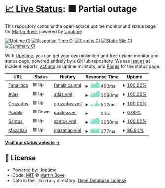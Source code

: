 # [📈 Live Status](https://demo.upptime.js.org): <!--live status--> **🟧 Partial outage**

This repository contains the open-source uptime monitor and status page for [Martin Bove](https://demo.upptime.js.org), powered by [Upptime](https://github.com/upptime/upptime).

[![Uptime CI](https://github.com/mbove77/upptime/workflows/Uptime%20CI/badge.svg)](https://github.com/mbove77/upptime/actions?query=workflow%3A%22Uptime+CI%22)
[![Response Time CI](https://github.com/mbove77/upptime/workflows/Response%20Time%20CI/badge.svg)](https://github.com/mbove77/upptime/actions?query=workflow%3A%22Response+Time+CI%22)
[![Graphs CI](https://github.com/mbove77/upptime/workflows/Graphs%20CI/badge.svg)](https://github.com/mbove77/upptime/actions?query=workflow%3A%22Graphs+CI%22)
[![Static Site CI](https://github.com/mbove77/upptime/workflows/Static%20Site%20CI/badge.svg)](https://github.com/mbove77/upptime/actions?query=workflow%3A%22Static+Site+CI%22)
[![Summary CI](https://github.com/mbove77/upptime/workflows/Summary%20CI/badge.svg)](https://github.com/mbove77/upptime/actions?query=workflow%3A%22Summary+CI%22)

With [Upptime](https://upptime.js.org), you can get your own unlimited and free uptime monitor and status page, powered entirely by a GitHub repository. We use [Issues](https://github.com/mbove77/upptime/issues) as incident reports, [Actions](https://github.com/mbove77/upptime/actions) as uptime monitors, and [Pages](https://demo.upptime.js.org) for the status page.

<!--start: status pages-->
<!-- This summary is generated by Upptime (https://github.com/upptime/upptime) -->
<!-- Do not edit this manually, your changes will be overwritten -->
<!-- prettier-ignore -->
| URL | Status | History | Response Time | Uptime |
| --- | ------ | ------- | ------------- | ------ |
| <img alt="" src="https://icons.duckduckgo.com/ip3/www.fanalitica.com.ico" height="13"> [Fanalitica](https://www.fanalitica.com) | 🟩 Up | [fanalitica.yml](https://github.com/mbove77/upptime/commits/HEAD/history/fanalitica.yml) | <details><summary><img alt="Response time graph" src="./graphs/fanalitica/response-time-week.png" height="20"> 400ms</summary><br><a href="https://https://mbove77.github.io/upptime/history/fanalitica"><img alt="Response time 465" src="https://img.shields.io/endpoint?url=https%3A%2F%2Fraw.githubusercontent.com%2Fmbove77%2Fupptime%2FHEAD%2Fapi%2Ffanalitica%2Fresponse-time.json"></a><br><a href="https://https://mbove77.github.io/upptime/history/fanalitica"><img alt="24-hour response time 325" src="https://img.shields.io/endpoint?url=https%3A%2F%2Fraw.githubusercontent.com%2Fmbove77%2Fupptime%2FHEAD%2Fapi%2Ffanalitica%2Fresponse-time-day.json"></a><br><a href="https://https://mbove77.github.io/upptime/history/fanalitica"><img alt="7-day response time 400" src="https://img.shields.io/endpoint?url=https%3A%2F%2Fraw.githubusercontent.com%2Fmbove77%2Fupptime%2FHEAD%2Fapi%2Ffanalitica%2Fresponse-time-week.json"></a><br><a href="https://https://mbove77.github.io/upptime/history/fanalitica"><img alt="30-day response time 413" src="https://img.shields.io/endpoint?url=https%3A%2F%2Fraw.githubusercontent.com%2Fmbove77%2Fupptime%2FHEAD%2Fapi%2Ffanalitica%2Fresponse-time-month.json"></a><br><a href="https://https://mbove77.github.io/upptime/history/fanalitica"><img alt="1-year response time 442" src="https://img.shields.io/endpoint?url=https%3A%2F%2Fraw.githubusercontent.com%2Fmbove77%2Fupptime%2FHEAD%2Fapi%2Ffanalitica%2Fresponse-time-year.json"></a></details> | <details><summary><a href="https://https://mbove77.github.io/upptime/history/fanalitica">100.00%</a></summary><a href="https://https://mbove77.github.io/upptime/history/fanalitica"><img alt="All-time uptime 97.91%" src="https://img.shields.io/endpoint?url=https%3A%2F%2Fraw.githubusercontent.com%2Fmbove77%2Fupptime%2FHEAD%2Fapi%2Ffanalitica%2Fuptime.json"></a><br><a href="https://https://mbove77.github.io/upptime/history/fanalitica"><img alt="24-hour uptime 100.00%" src="https://img.shields.io/endpoint?url=https%3A%2F%2Fraw.githubusercontent.com%2Fmbove77%2Fupptime%2FHEAD%2Fapi%2Ffanalitica%2Fuptime-day.json"></a><br><a href="https://https://mbove77.github.io/upptime/history/fanalitica"><img alt="7-day uptime 100.00%" src="https://img.shields.io/endpoint?url=https%3A%2F%2Fraw.githubusercontent.com%2Fmbove77%2Fupptime%2FHEAD%2Fapi%2Ffanalitica%2Fuptime-week.json"></a><br><a href="https://https://mbove77.github.io/upptime/history/fanalitica"><img alt="30-day uptime 100.00%" src="https://img.shields.io/endpoint?url=https%3A%2F%2Fraw.githubusercontent.com%2Fmbove77%2Fupptime%2FHEAD%2Fapi%2Ffanalitica%2Fuptime-month.json"></a><br><a href="https://https://mbove77.github.io/upptime/history/fanalitica"><img alt="1-year uptime 97.88%" src="https://img.shields.io/endpoint?url=https%3A%2F%2Fraw.githubusercontent.com%2Fmbove77%2Fupptime%2FHEAD%2Fapi%2Ffanalitica%2Fuptime-year.json"></a></details>
| <img alt="" src="https://icons.duckduckgo.com/ip3/www.atlasfc.com.mx.ico" height="13"> [Atlas](https://www.atlasfc.com.mx) | 🟩 Up | [atlas.yml](https://github.com/mbove77/upptime/commits/HEAD/history/atlas.yml) | <details><summary><img alt="Response time graph" src="./graphs/atlas/response-time-week.png" height="20"> 1090ms</summary><br><a href="https://https://mbove77.github.io/upptime/history/atlas"><img alt="Response time 616" src="https://img.shields.io/endpoint?url=https%3A%2F%2Fraw.githubusercontent.com%2Fmbove77%2Fupptime%2FHEAD%2Fapi%2Fatlas%2Fresponse-time.json"></a><br><a href="https://https://mbove77.github.io/upptime/history/atlas"><img alt="24-hour response time 1040" src="https://img.shields.io/endpoint?url=https%3A%2F%2Fraw.githubusercontent.com%2Fmbove77%2Fupptime%2FHEAD%2Fapi%2Fatlas%2Fresponse-time-day.json"></a><br><a href="https://https://mbove77.github.io/upptime/history/atlas"><img alt="7-day response time 1090" src="https://img.shields.io/endpoint?url=https%3A%2F%2Fraw.githubusercontent.com%2Fmbove77%2Fupptime%2FHEAD%2Fapi%2Fatlas%2Fresponse-time-week.json"></a><br><a href="https://https://mbove77.github.io/upptime/history/atlas"><img alt="30-day response time 1053" src="https://img.shields.io/endpoint?url=https%3A%2F%2Fraw.githubusercontent.com%2Fmbove77%2Fupptime%2FHEAD%2Fapi%2Fatlas%2Fresponse-time-month.json"></a><br><a href="https://https://mbove77.github.io/upptime/history/atlas"><img alt="1-year response time 676" src="https://img.shields.io/endpoint?url=https%3A%2F%2Fraw.githubusercontent.com%2Fmbove77%2Fupptime%2FHEAD%2Fapi%2Fatlas%2Fresponse-time-year.json"></a></details> | <details><summary><a href="https://https://mbove77.github.io/upptime/history/atlas">100.00%</a></summary><a href="https://https://mbove77.github.io/upptime/history/atlas"><img alt="All-time uptime 97.71%" src="https://img.shields.io/endpoint?url=https%3A%2F%2Fraw.githubusercontent.com%2Fmbove77%2Fupptime%2FHEAD%2Fapi%2Fatlas%2Fuptime.json"></a><br><a href="https://https://mbove77.github.io/upptime/history/atlas"><img alt="24-hour uptime 100.00%" src="https://img.shields.io/endpoint?url=https%3A%2F%2Fraw.githubusercontent.com%2Fmbove77%2Fupptime%2FHEAD%2Fapi%2Fatlas%2Fuptime-day.json"></a><br><a href="https://https://mbove77.github.io/upptime/history/atlas"><img alt="7-day uptime 100.00%" src="https://img.shields.io/endpoint?url=https%3A%2F%2Fraw.githubusercontent.com%2Fmbove77%2Fupptime%2FHEAD%2Fapi%2Fatlas%2Fuptime-week.json"></a><br><a href="https://https://mbove77.github.io/upptime/history/atlas"><img alt="30-day uptime 100.00%" src="https://img.shields.io/endpoint?url=https%3A%2F%2Fraw.githubusercontent.com%2Fmbove77%2Fupptime%2FHEAD%2Fapi%2Fatlas%2Fuptime-month.json"></a><br><a href="https://https://mbove77.github.io/upptime/history/atlas"><img alt="1-year uptime 98.56%" src="https://img.shields.io/endpoint?url=https%3A%2F%2Fraw.githubusercontent.com%2Fmbove77%2Fupptime%2FHEAD%2Fapi%2Fatlas%2Fuptime-year.json"></a></details>
| <img alt="" src="https://icons.duckduckgo.com/ip3/www.cruzados.cl.ico" height="13"> [Cruzados](https://www.cruzados.cl) | 🟩 Up | [cruzados.yml](https://github.com/mbove77/upptime/commits/HEAD/history/cruzados.yml) | <details><summary><img alt="Response time graph" src="./graphs/cruzados/response-time-week.png" height="20"> 512ms</summary><br><a href="https://https://mbove77.github.io/upptime/history/cruzados"><img alt="Response time 590" src="https://img.shields.io/endpoint?url=https%3A%2F%2Fraw.githubusercontent.com%2Fmbove77%2Fupptime%2FHEAD%2Fapi%2Fcruzados%2Fresponse-time.json"></a><br><a href="https://https://mbove77.github.io/upptime/history/cruzados"><img alt="24-hour response time 200" src="https://img.shields.io/endpoint?url=https%3A%2F%2Fraw.githubusercontent.com%2Fmbove77%2Fupptime%2FHEAD%2Fapi%2Fcruzados%2Fresponse-time-day.json"></a><br><a href="https://https://mbove77.github.io/upptime/history/cruzados"><img alt="7-day response time 512" src="https://img.shields.io/endpoint?url=https%3A%2F%2Fraw.githubusercontent.com%2Fmbove77%2Fupptime%2FHEAD%2Fapi%2Fcruzados%2Fresponse-time-week.json"></a><br><a href="https://https://mbove77.github.io/upptime/history/cruzados"><img alt="30-day response time 531" src="https://img.shields.io/endpoint?url=https%3A%2F%2Fraw.githubusercontent.com%2Fmbove77%2Fupptime%2FHEAD%2Fapi%2Fcruzados%2Fresponse-time-month.json"></a><br><a href="https://https://mbove77.github.io/upptime/history/cruzados"><img alt="1-year response time 631" src="https://img.shields.io/endpoint?url=https%3A%2F%2Fraw.githubusercontent.com%2Fmbove77%2Fupptime%2FHEAD%2Fapi%2Fcruzados%2Fresponse-time-year.json"></a></details> | <details><summary><a href="https://https://mbove77.github.io/upptime/history/cruzados">100.00%</a></summary><a href="https://https://mbove77.github.io/upptime/history/cruzados"><img alt="All-time uptime 98.56%" src="https://img.shields.io/endpoint?url=https%3A%2F%2Fraw.githubusercontent.com%2Fmbove77%2Fupptime%2FHEAD%2Fapi%2Fcruzados%2Fuptime.json"></a><br><a href="https://https://mbove77.github.io/upptime/history/cruzados"><img alt="24-hour uptime 100.00%" src="https://img.shields.io/endpoint?url=https%3A%2F%2Fraw.githubusercontent.com%2Fmbove77%2Fupptime%2FHEAD%2Fapi%2Fcruzados%2Fuptime-day.json"></a><br><a href="https://https://mbove77.github.io/upptime/history/cruzados"><img alt="7-day uptime 100.00%" src="https://img.shields.io/endpoint?url=https%3A%2F%2Fraw.githubusercontent.com%2Fmbove77%2Fupptime%2FHEAD%2Fapi%2Fcruzados%2Fuptime-week.json"></a><br><a href="https://https://mbove77.github.io/upptime/history/cruzados"><img alt="30-day uptime 100.00%" src="https://img.shields.io/endpoint?url=https%3A%2F%2Fraw.githubusercontent.com%2Fmbove77%2Fupptime%2FHEAD%2Fapi%2Fcruzados%2Fuptime-month.json"></a><br><a href="https://https://mbove77.github.io/upptime/history/cruzados"><img alt="1-year uptime 99.57%" src="https://img.shields.io/endpoint?url=https%3A%2F%2Fraw.githubusercontent.com%2Fmbove77%2Fupptime%2FHEAD%2Fapi%2Fcruzados%2Fuptime-year.json"></a></details>
| <img alt="" src="https://icons.duckduckgo.com/ip3/www.clubpuebla.com.ico" height="13"> [Puebla](https://www.clubpuebla.com) | 🟥 Down | [puebla.yml](https://github.com/mbove77/upptime/commits/HEAD/history/puebla.yml) | <details><summary><img alt="Response time graph" src="./graphs/puebla/response-time-week.png" height="20"> 0ms</summary><br><a href="https://https://mbove77.github.io/upptime/history/puebla"><img alt="Response time 390" src="https://img.shields.io/endpoint?url=https%3A%2F%2Fraw.githubusercontent.com%2Fmbove77%2Fupptime%2FHEAD%2Fapi%2Fpuebla%2Fresponse-time.json"></a><br><a href="https://https://mbove77.github.io/upptime/history/puebla"><img alt="24-hour response time 0" src="https://img.shields.io/endpoint?url=https%3A%2F%2Fraw.githubusercontent.com%2Fmbove77%2Fupptime%2FHEAD%2Fapi%2Fpuebla%2Fresponse-time-day.json"></a><br><a href="https://https://mbove77.github.io/upptime/history/puebla"><img alt="7-day response time 0" src="https://img.shields.io/endpoint?url=https%3A%2F%2Fraw.githubusercontent.com%2Fmbove77%2Fupptime%2FHEAD%2Fapi%2Fpuebla%2Fresponse-time-week.json"></a><br><a href="https://https://mbove77.github.io/upptime/history/puebla"><img alt="30-day response time 0" src="https://img.shields.io/endpoint?url=https%3A%2F%2Fraw.githubusercontent.com%2Fmbove77%2Fupptime%2FHEAD%2Fapi%2Fpuebla%2Fresponse-time-month.json"></a><br><a href="https://https://mbove77.github.io/upptime/history/puebla"><img alt="1-year response time 410" src="https://img.shields.io/endpoint?url=https%3A%2F%2Fraw.githubusercontent.com%2Fmbove77%2Fupptime%2FHEAD%2Fapi%2Fpuebla%2Fresponse-time-year.json"></a></details> | <details><summary><a href="https://https://mbove77.github.io/upptime/history/puebla">0.00%</a></summary><a href="https://https://mbove77.github.io/upptime/history/puebla"><img alt="All-time uptime 76.21%" src="https://img.shields.io/endpoint?url=https%3A%2F%2Fraw.githubusercontent.com%2Fmbove77%2Fupptime%2FHEAD%2Fapi%2Fpuebla%2Fuptime.json"></a><br><a href="https://https://mbove77.github.io/upptime/history/puebla"><img alt="24-hour uptime 0.00%" src="https://img.shields.io/endpoint?url=https%3A%2F%2Fraw.githubusercontent.com%2Fmbove77%2Fupptime%2FHEAD%2Fapi%2Fpuebla%2Fuptime-day.json"></a><br><a href="https://https://mbove77.github.io/upptime/history/puebla"><img alt="7-day uptime 0.00%" src="https://img.shields.io/endpoint?url=https%3A%2F%2Fraw.githubusercontent.com%2Fmbove77%2Fupptime%2FHEAD%2Fapi%2Fpuebla%2Fuptime-week.json"></a><br><a href="https://https://mbove77.github.io/upptime/history/puebla"><img alt="30-day uptime 0.00%" src="https://img.shields.io/endpoint?url=https%3A%2F%2Fraw.githubusercontent.com%2Fmbove77%2Fupptime%2FHEAD%2Fapi%2Fpuebla%2Fuptime-month.json"></a><br><a href="https://https://mbove77.github.io/upptime/history/puebla"><img alt="1-year uptime 72.84%" src="https://img.shields.io/endpoint?url=https%3A%2F%2Fraw.githubusercontent.com%2Fmbove77%2Fupptime%2FHEAD%2Fapi%2Fpuebla%2Fuptime-year.json"></a></details>
| <img alt="" src="https://icons.duckduckgo.com/ip3/www.clubsantos.mx.ico" height="13"> [Santos](https://www.clubsantos.mx) | 🟩 Up | [santos.yml](https://github.com/mbove77/upptime/commits/HEAD/history/santos.yml) | <details><summary><img alt="Response time graph" src="./graphs/santos/response-time-week.png" height="20"> 1050ms</summary><br><a href="https://https://mbove77.github.io/upptime/history/santos"><img alt="Response time 560" src="https://img.shields.io/endpoint?url=https%3A%2F%2Fraw.githubusercontent.com%2Fmbove77%2Fupptime%2FHEAD%2Fapi%2Fsantos%2Fresponse-time.json"></a><br><a href="https://https://mbove77.github.io/upptime/history/santos"><img alt="24-hour response time 963" src="https://img.shields.io/endpoint?url=https%3A%2F%2Fraw.githubusercontent.com%2Fmbove77%2Fupptime%2FHEAD%2Fapi%2Fsantos%2Fresponse-time-day.json"></a><br><a href="https://https://mbove77.github.io/upptime/history/santos"><img alt="7-day response time 1050" src="https://img.shields.io/endpoint?url=https%3A%2F%2Fraw.githubusercontent.com%2Fmbove77%2Fupptime%2FHEAD%2Fapi%2Fsantos%2Fresponse-time-week.json"></a><br><a href="https://https://mbove77.github.io/upptime/history/santos"><img alt="30-day response time 1030" src="https://img.shields.io/endpoint?url=https%3A%2F%2Fraw.githubusercontent.com%2Fmbove77%2Fupptime%2FHEAD%2Fapi%2Fsantos%2Fresponse-time-month.json"></a><br><a href="https://https://mbove77.github.io/upptime/history/santos"><img alt="1-year response time 645" src="https://img.shields.io/endpoint?url=https%3A%2F%2Fraw.githubusercontent.com%2Fmbove77%2Fupptime%2FHEAD%2Fapi%2Fsantos%2Fresponse-time-year.json"></a></details> | <details><summary><a href="https://https://mbove77.github.io/upptime/history/santos">100.00%</a></summary><a href="https://https://mbove77.github.io/upptime/history/santos"><img alt="All-time uptime 98.25%" src="https://img.shields.io/endpoint?url=https%3A%2F%2Fraw.githubusercontent.com%2Fmbove77%2Fupptime%2FHEAD%2Fapi%2Fsantos%2Fuptime.json"></a><br><a href="https://https://mbove77.github.io/upptime/history/santos"><img alt="24-hour uptime 100.00%" src="https://img.shields.io/endpoint?url=https%3A%2F%2Fraw.githubusercontent.com%2Fmbove77%2Fupptime%2FHEAD%2Fapi%2Fsantos%2Fuptime-day.json"></a><br><a href="https://https://mbove77.github.io/upptime/history/santos"><img alt="7-day uptime 100.00%" src="https://img.shields.io/endpoint?url=https%3A%2F%2Fraw.githubusercontent.com%2Fmbove77%2Fupptime%2FHEAD%2Fapi%2Fsantos%2Fuptime-week.json"></a><br><a href="https://https://mbove77.github.io/upptime/history/santos"><img alt="30-day uptime 100.00%" src="https://img.shields.io/endpoint?url=https%3A%2F%2Fraw.githubusercontent.com%2Fmbove77%2Fupptime%2FHEAD%2Fapi%2Fsantos%2Fuptime-month.json"></a><br><a href="https://https://mbove77.github.io/upptime/history/santos"><img alt="1-year uptime 99.21%" src="https://img.shields.io/endpoint?url=https%3A%2F%2Fraw.githubusercontent.com%2Fmbove77%2Fupptime%2FHEAD%2Fapi%2Fsantos%2Fuptime-year.json"></a></details>
| <img alt="" src="https://icons.duckduckgo.com/ip3/www.mazatlanfc.com.ico" height="13"> [Mazatlan](https://www.mazatlanfc.com) | 🟩 Up | [mazatlan.yml](https://github.com/mbove77/upptime/commits/HEAD/history/mazatlan.yml) | <details><summary><img alt="Response time graph" src="./graphs/mazatlan/response-time-week.png" height="20"> 377ms</summary><br><a href="https://https://mbove77.github.io/upptime/history/mazatlan"><img alt="Response time 204" src="https://img.shields.io/endpoint?url=https%3A%2F%2Fraw.githubusercontent.com%2Fmbove77%2Fupptime%2FHEAD%2Fapi%2Fmazatlan%2Fresponse-time.json"></a><br><a href="https://https://mbove77.github.io/upptime/history/mazatlan"><img alt="24-hour response time 287" src="https://img.shields.io/endpoint?url=https%3A%2F%2Fraw.githubusercontent.com%2Fmbove77%2Fupptime%2FHEAD%2Fapi%2Fmazatlan%2Fresponse-time-day.json"></a><br><a href="https://https://mbove77.github.io/upptime/history/mazatlan"><img alt="7-day response time 377" src="https://img.shields.io/endpoint?url=https%3A%2F%2Fraw.githubusercontent.com%2Fmbove77%2Fupptime%2FHEAD%2Fapi%2Fmazatlan%2Fresponse-time-week.json"></a><br><a href="https://https://mbove77.github.io/upptime/history/mazatlan"><img alt="30-day response time 394" src="https://img.shields.io/endpoint?url=https%3A%2F%2Fraw.githubusercontent.com%2Fmbove77%2Fupptime%2FHEAD%2Fapi%2Fmazatlan%2Fresponse-time-month.json"></a><br><a href="https://https://mbove77.github.io/upptime/history/mazatlan"><img alt="1-year response time 216" src="https://img.shields.io/endpoint?url=https%3A%2F%2Fraw.githubusercontent.com%2Fmbove77%2Fupptime%2FHEAD%2Fapi%2Fmazatlan%2Fresponse-time-year.json"></a></details> | <details><summary><a href="https://https://mbove77.github.io/upptime/history/mazatlan">96.91%</a></summary><a href="https://https://mbove77.github.io/upptime/history/mazatlan"><img alt="All-time uptime 92.33%" src="https://img.shields.io/endpoint?url=https%3A%2F%2Fraw.githubusercontent.com%2Fmbove77%2Fupptime%2FHEAD%2Fapi%2Fmazatlan%2Fuptime.json"></a><br><a href="https://https://mbove77.github.io/upptime/history/mazatlan"><img alt="24-hour uptime 100.00%" src="https://img.shields.io/endpoint?url=https%3A%2F%2Fraw.githubusercontent.com%2Fmbove77%2Fupptime%2FHEAD%2Fapi%2Fmazatlan%2Fuptime-day.json"></a><br><a href="https://https://mbove77.github.io/upptime/history/mazatlan"><img alt="7-day uptime 96.91%" src="https://img.shields.io/endpoint?url=https%3A%2F%2Fraw.githubusercontent.com%2Fmbove77%2Fupptime%2FHEAD%2Fapi%2Fmazatlan%2Fuptime-week.json"></a><br><a href="https://https://mbove77.github.io/upptime/history/mazatlan"><img alt="30-day uptime 99.29%" src="https://img.shields.io/endpoint?url=https%3A%2F%2Fraw.githubusercontent.com%2Fmbove77%2Fupptime%2FHEAD%2Fapi%2Fmazatlan%2Fuptime-month.json"></a><br><a href="https://https://mbove77.github.io/upptime/history/mazatlan"><img alt="1-year uptime 92.14%" src="https://img.shields.io/endpoint?url=https%3A%2F%2Fraw.githubusercontent.com%2Fmbove77%2Fupptime%2FHEAD%2Fapi%2Fmazatlan%2Fuptime-year.json"></a></details>

<!--end: status pages-->

[**Visit our status website →**](https://demo.upptime.js.org)

## 📄 License

- Powered by: [Upptime](https://github.com/upptime/upptime)
- Code: [MIT](./LICENSE) © [Martin Bove](https://demo.upptime.js.org)
- Data in the `./history` directory: [Open Database License](https://opendatacommons.org/licenses/odbl/1-0/)
